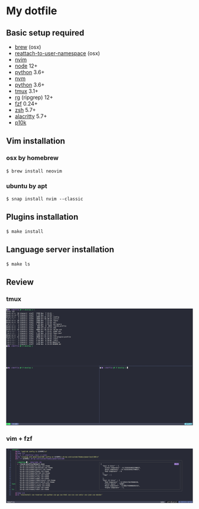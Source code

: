 # My dotfile

## Basic setup required
- [brew](https://brew.sh/) (osx)
- [reattach-to-user-namespace](https://formulae.brew.sh/formula/reattach-to-user-namespace) (osx)
- [nvim](https://github.com/neovim/neovim)
- [node](https://nodejs.org/en/) 12+  
- [python](https://www.python.org/downloads/) 3.6+  
- [nvm](https://github.com/nvm-sh/nvm)
- [python](https://www.python.org/) 3.6+  
- [tmux](https://github.com/tmux/tmux) 3.1+  
- [rg](https://github.com/BurntSushi/ripgrep) (ripgrep) 12+
- [fzf](https://github.com/junegunn/fzf) 0.24+
- [zsh](https://ohmyz.sh/#install) 5.7+
- [alacritty](https://github.com/alacritty/alacritty) 5.7+
- [p10k](https://github.com/romkatv/powerlevel10k)

## Vim installation

### osx by homebrew
```
$ brew install neovim
```

### ubuntu by apt
```
$ snap install nvim --classic
```

## Plugins installation
```
$ make install
```

## Language server installation
```
$ make ls
```

## Review
### tmux 
![Screenshot](./__assets__/tmux.png)

### vim + fzf
![Screenshot](./__assets__/vim-fzf.png)
